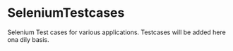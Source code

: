 # SeleniumTestcases
Selenium Test cases for various applications.
Testcases will be added here ona dily basis.
